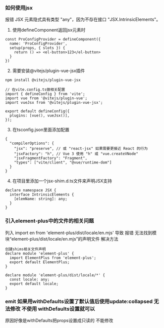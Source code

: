 ### 如何使用jsx

报错 JSX 元素隐式具有类型 "any"，因为不存在接口 "JSX.IntrinsicElements"。

1. 使用defineComponent返回jsx元素时

```
const ProConfigProvider = defineComponent({
  name: 'ProConfigProvider',
  setup(props, { slots }) {
    return () => <el-button>123</el-button>
  }
})
```

2. 需要安装@vitejs/plugin-vue-jsx插件

```
npm install @vitejs/plugin-vue-jsx

// 在vite.config.ts做相关配置
import { defineConfig } from 'vite';
import vue from '@vitejs/plugin-vue';
import vueJsx from '@vitejs/plugin-vue-jsx';

export default defineConfig({
  plugins: [vue(), vueJsx()],
});
```

3. 在tsconfig.json里面添加配置

```
{
  "compilerOptions": {
    "jsx": "preserve", // 或 "react-jsx" 如果需要更接近 React 的行为
    "jsxFactory": "h", // Vue 3 使用 "h" 或 "vue.createVNode"
    "jsxFragmentFactory": "Fragment",
    "types": ["vite/client", "@vue/runtime-dom"]
  }
}

```

4. 在项目里添加一个jsx-shim.d.ts文件来声明JSX支持

```
declare namespace JSX {
  interface IntrinsicElements {
    [elemName: string]: any;
  }
}
```

### 引入element-plus中的文件的相关问题

列入 import en from 'element-plus/dist/locale/en.mjs' 导致 报错 无法找到模块“element-plus/dist/locale/en.mjs”的声明文件
解决方法

```
创建shims相关文件声明
declare module 'element-plus' {
  import ElementPlus from 'element-plus';
  export default ElementPlus;
}

declare module 'element-plus/dist/locale/*' {
  const locale: any;
  export default locale;
}
```

### emit 如果用withDefaults设置了默认值后使用update:collapsed 无法修改 不使用 withDefaults设置就可以

原因好像是withDefaults把props设置成只读的 不能修改


### 
